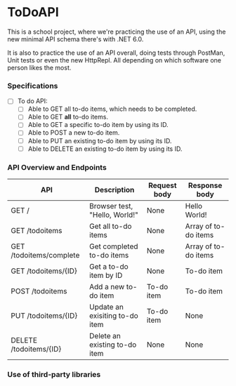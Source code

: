 # ToDoAPI
This is a school project, where we're practicing the use of an API, using the new minimal API schema there's with .NET 6.0.

It is also to practice the use of an API overall, doing tests through PostMan, Unit tests or even the new HttpRepl. All depending on which software one person likes the most.


### Specifications
- [ ] To do API:
  - [ ] Able to GET all to-do items, which needs to be completed.
  - [ ] Able to GET **all** to-do items.
  - [ ] Able to GET a specific to-do item by using its ID.
  - [ ] Able to POST a new to-do item.
  - [ ] Able to PUT an existing to-do item by using its ID.
  - [ ] Able to DELETE an existing to-do item by using its ID.

### API Overview and Endpoints
| API                     | Description                    | Request body | Response body        |
|-------------------------|--------------------------------|--------------|----------------------|
| GET /                   | Browser test, "Hello, World!"  | None         | Hello World!         |
| GET /todoitems          | Get all to-do items            | None         | Array of to-do items |
| GET /todoitems/complete | Get completed to-do items      | None         | Array of to-do items |
| GET /todoitems/{ID}     | Get a to-do item by ID         | None         | To-do item           |
| POST /todoitems         | Add a new to-do item           | To-do item   | To-do item           |
| PUT /todoitems/{ID}     | Update an exisiting to-do item | To-do item   | None                 |
| DELETE /todoitems/{ID}  | Delete an existing to-do item  | None         | None                 |


### Use of third-party libraries

